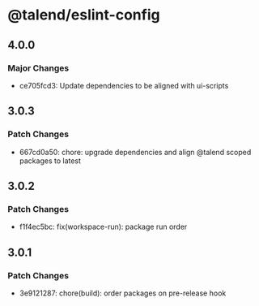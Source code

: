 # @talend/eslint-config

## 4.0.0

### Major Changes

- ce705fcd3: Update dependencies to be aligned with ui-scripts

## 3.0.3

### Patch Changes

- 667cd0a50: chore: upgrade dependencies and align @talend scoped packages to latest

## 3.0.2

### Patch Changes

- f1f4ec5bc: fix(workspace-run): package run order

## 3.0.1

### Patch Changes

- 3e9121287: chore(build): order packages on pre-release hook
